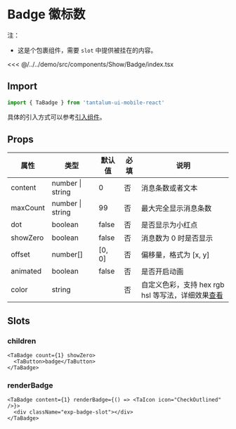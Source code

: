 # Badge 徽标数

注：

- 这是个包裹组件，需要 `slot` 中提供被挂在的内容。

<CodeDemo name="Badge">

<<< @/../../demo/src/components/Show/Badge/index.tsx

</CodeDemo>

## Import

```js
import { TaBadge } from 'tantalum-ui-mobile-react'
```

具体的引入方式可以参考[引入组件](../guide/import.md)。

## Props

| 属性     | 类型             | 默认值 | 必填 | 说明                                                                               |
| -------- | ---------------- | ------ | ---- | ---------------------------------------------------------------------------------- |
| content  | number \| string | 0      | 否   | 消息条数或者文本                                                                   |
| maxCount | number \| string | 99     | 否   | 最大完全显示消息条数                                                               |
| dot      | boolean          | false  | 否   | 是否显示为小红点                                                                   |
| showZero | boolean          | false  | 否   | 消息数为 0 时是否显示                                                              |
| offset   | number[]         | [0, 0] | 否   | 偏移量，格式为 [x, y]                                                              |
| animated | boolean          | false  | 否   | 是否开启动画                                                                       |
| color    | string           |        | 否   | 自定义色彩，支持 hex rgb hsl 等写法，详细效果[查看](../design/color.md#自定义色彩) |

## Slots

### children

```tsx
<TaBadge count={1} showZero>
  <TaButton>badge</TaButton>
</TaBadge>
```

### renderBadge

```tsx
<TaBadge content={1} renderBadge={() => <TaIcon icon="CheckOutlined" />}>
  <div className="exp-badge-slot"></div>
</TaBadge>
```
